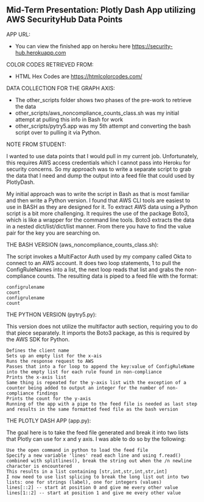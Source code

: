 ## Mid-Term Presentation: Plotly Dash App utilizing AWS SecurityHub Data Points

APP URL:
* You can view the finished app on heroku here https://security-hub.herokuapp.com

COLOR CODES RETRIEVED FROM:
* HTML Hex Codes are https://htmlcolorcodes.com/

DATA COLLECTION FOR THE GRAPH AXIS:
* The other_scripts folder shows two phases of the pre-work to retrieve the data
* other_scripts/aws_noncompliance_counts_class.sh was my initial attempt at pulling this info in Bash for work
* other_scripts/pytry5.app was my 5th attempt and converting the bash script over to pulling it via Python. 

NOTE FROM STUDENT:

I wanted to use data points that I would pull in my current job. Unfortunately, this requires AWS access credentials which I cannot pass into Heroku for security concerns. So my approach was to write a separate script to grab the data that I need and dump the output into a feed file that could used by PlotlyDash. 

My initial approach was to write the script in Bash as that is most familiar and then write a Python version. I found that AWS CLI tools are easiest to use in BASH as they are designed for it. To extract AWS data using a Python script is a bit more challenging. It requires the use of the package Boto3, which is like a wrapper for the command line tools. Boto3 extracts the data in a nested dict/list/dict/list manner. From there you have to find the value pair for the key you are searching on. 

THE BASH VERSION (aws_noncompliance_counts_class.sh):

The script invokes a MultiFactor Auth used by my company called Okta to connect to an AWS account. It does two loop statements, 1 to pull the ConfigRuleNames into a list, the next loop reads that list and grabs the non-compliance counts. The resulting data is piped to a feed file with the format:

    configrulename
    count
    configrulename
    count

THE PYTHON VERSION (pytry5.py):

This version does not utilize the multifactor auth section, requiring you to do that piece separately. It imports the Boto3 package, as this is required by the AWS SDK for Python. 

    Defines the client name
    Sets up an empty list for the x-ais
    Runs the response request to AWS 
    Passes that into a for loop to append the key:value of ConfigRuleName into the empty list for each rule found in non-compliance
    Prints the x-axis list
    Same thing is repeated for the y-axis list with the exception of a counter being added to output an integer for the number of non-compliance findings
    Prints the count for the y-axis
    Running of the app with a pipe to the feed file is needed as last step and results in the same formatted feed file as the bash version

THE PLOTLY DASH APP (app.py):

The goal here is to take the feed file generated and break it into two lists that Plotly can use for x and y axis. I was able to do so by the following:

    Use the open command in python to load the feed file
    Specify a new variable 'lines' read each line and using f.read() combined with splitlines(), break the string out when the /n newline character is encountered
    This results in a list containing [str,int,str,int,str,int]
    I now need to use list splicing to break the long list out into two lists: one for strings (label), one for integers (values)
    lines[::2] -- start at position 0 and give me every other value
    lines[1::2] -- start at position 1 and give me every other value
